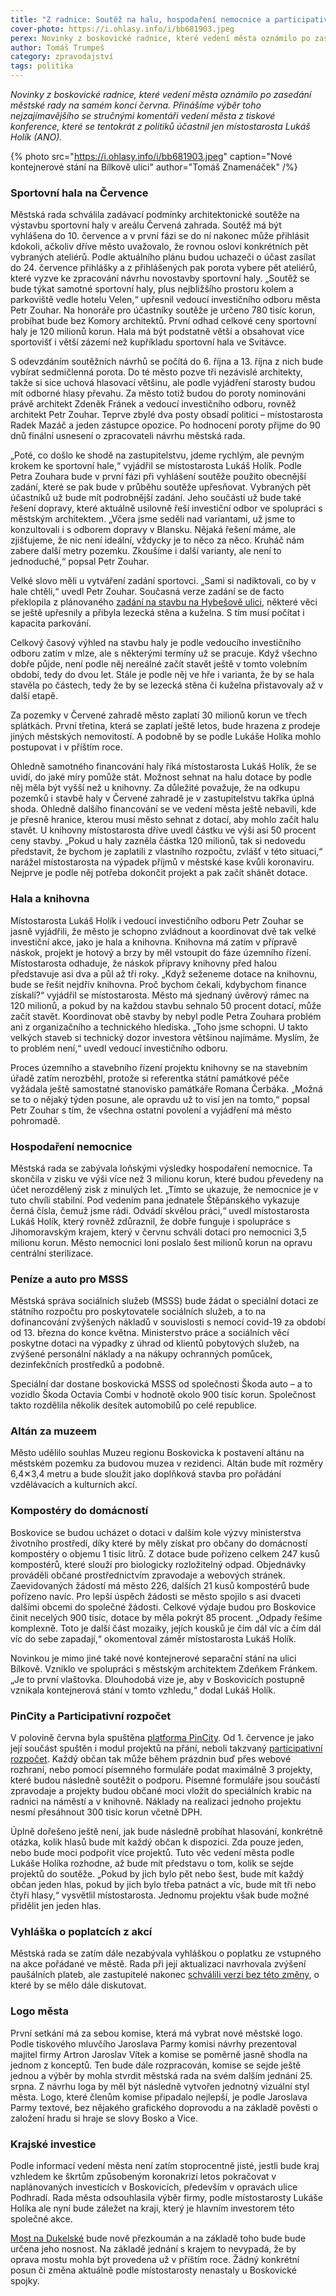 ```yaml
---
title: "Z radnice: Soutěž na halu, hospodaření nemocnice a participativní rozpočet"
cover-photo: https://i.ohlasy.info/i/bb681903.jpeg
perex: Novinky z boskovické radnice, které vedení města oznámilo po zasedání městské rady na konci června. Přinášíme výběr toho nejzajímavějšího se stručnými komentáři vedení města.
author: Tomáš Trumpeš
category: zpravodajství
tags: politika
---
```


*Novinky z boskovické radnice, které vedení města oznámilo po zasedání městské rady na samém konci června. Přinášíme výběr toho nejzajímavějšího se stručnými komentáři vedení města z tiskové konference, které se tentokrát z politiků účastnil jen místostarosta Lukáš Holík (ANO).*

{% photo src="https://i.ohlasy.info/i/bb681903.jpeg" caption="Nové kontejnerové stání na Bílkově ulici" author="Tomáš Znamenáček" /%}

### Sportovní hala na Července

Městská rada schválila zadávací podmínky architektonické soutěže na výstavbu sportovní haly v areálu Červená zahrada. Soutěž má být vyhlášena do 10. července a v první fázi se do ní nakonec může přihlásit kdokoli, ačkoliv dříve město uvažovalo, že rovnou osloví konkrétních pět vybraných ateliérů. Podle aktuálního plánu budou uchazeči o účast zasílat do 24. července přihlášky a z přihlášených pak porota vybere pět ateliérů, které vyzve ke zpracování návrhu novostavby sportovní haly. „Soutěž se bude týkat samotné sportovní haly, plus nejbližšího prostoru kolem a parkoviště vedle hotelu Velen,“ upřesnil vedoucí investičního odboru města Petr Zouhar. Na honoráře pro účastníky soutěže je určeno 780 tisíc korun, probíhat bude bez Komory architektů. První odhad celkové ceny sportovní haly je 120 milionů korun. Hala má být podstatně větší a obsahovat více sportovišť i větší zázemí než kupříkladu sportovní hala ve Svitávce.

S odevzdáním soutěžních návrhů se počítá do 6. října a 13. října z nich bude vybírat sedmičlenná porota. Do té město pozve tři nezávislé architekty, takže si sice uchová hlasovací většinu, ale podle vyjádření starosty budou mít odborné hlasy převahu. Za město totiž budou do poroty nominováni právě architekt Zdeněk Fránek a vedoucí investičního odboru, rovněž architekt Petr Zouhar. Teprve zbylé dva posty obsadí politici – místostarosta Radek Mazáč a jeden zástupce opozice. Po hodnocení poroty přijme do 90 dnů finální usnesení o zpracovateli návrhu městská rada.

„Poté, co došlo ke shodě na zastupitelstvu, jdeme rychlým, ale pevným krokem ke sportovní hale,“ vyjádřil se místostarosta Lukáš Holík. Podle Petra Zouhara bude v první fázi při vyhlášení soutěže použito obecnější zadání, které se pak bude v průběhu soutěže upřesňovat. Vybraných pět účastníků už bude mít podrobnější zadání. Jeho součástí už bude také řešení dopravy, které aktuálně usilovně řeší investiční odbor ve spolupráci s městským architektem. „Včera jsme seděli nad variantami, už jsme to konzultovali i s odborem dopravy v Blansku. Nějaká řešení máme, ale zjišťujeme, že nic není ideální, vždycky je to něco za něco. Kruháč nám zabere další metry pozemku. Zkoušíme i další varianty, ale není to jednoduché,“ popsal Petr Zouhar.

Velké slovo měli u vytváření zadání sportovci. „Sami si nadiktovali, co by v hale chtěli,“ uvedl Petr Zouhar. Současná verze zadání se de facto překlopila z plánovaného [zadání na stavbu na Hybešově ulici](https://forum.ohlasy.info/t/zadani-na-sportovni-halu/233), některé věci se ještě upřesnily a přibyla lezecká stěna a kuželna. S tím musí počítat i kapacita parkování.

Celkový časový výhled na stavbu haly je podle vedoucího investičního odboru zatím v mlze, ale s některými termíny už se pracuje. Když všechno dobře půjde, není podle něj nereálné začít stavět ještě v tomto volebním období, tedy do dvou let. Stále je podle něj ve hře i varianta, že by se hala stavěla po částech, tedy že by se lezecká stěna či kuželna přistavovaly až v další etapě.

Za pozemky v Červené zahradě město zaplatí 30 milionů korun ve třech splátkách. První třetina, která se zaplatí ještě letos, bude hrazena z prodeje jiných městských nemovitostí. A podobně by se podle Lukáše Holíka mohlo postupovat i v příštím roce.

Ohledně samotného financování haly říká místostarosta Lukáš Holík, že se uvidí, do jaké míry pomůže stát. Možnost sehnat na halu dotace by podle něj měla být vyšší než u knihovny. Za důležité považuje, že na odkupu pozemků i stavbě haly v Červené zahradě je v zastupitelstvu takřka úplná shoda. Ohledně dalšího financování se ve vedení města ještě nebavili, kde je přesně hranice, kterou musí město sehnat z dotací, aby mohlo začít halu stavět. U knihovny místostarosta dříve uvedl částku ve výši asi 50 procent ceny stavby. „Pokud u haly zazněla částka 120 milionů, tak si nedovedu představit, že bychom je zaplatili z vlastního rozpočtu, zvlášť v této situaci,“ narážel místostarosta na výpadek příjmů v městské kase kvůli koronaviru. Nejprve je podle něj potřeba dokončit projekt a pak začít shánět dotace.

### Hala a knihovna

Místostarosta Lukáš Holík i vedoucí investičního odboru Petr Zouhar se jasně vyjádřili, že město je schopno zvládnout a koordinovat dvě tak velké investiční akce, jako je hala a knihovna. Knihovna má zatím v přípravě náskok, projekt je hotový a brzy by měl vstoupit do fáze územního řízení. Místostarosta odhaduje, že náskok přípravy knihovny před halou představuje asi dva a půl až tři roky. „Když seženeme dotace na knihovnu, bude se řešit nejdřív knihovna. Proč bychom čekali, kdybychom finance získali?“ vyjádřil se místostarosta. Město má sjednaný úvěrový rámec na 120 milionů, a pokud by na každou stavbu sehnalo 50 procent dotací, může začít stavět. Koordinovat obě stavby by nebyl podle Petra Zouhara problém ani z organizačního a technického hlediska. „Toho jsme schopni. U takto velkých staveb si technický dozor investora většinou najímáme. Myslím, že to problém není,“ uvedl vedoucí investičního odboru.

Proces územního a stavebního řízení projektu knihovny se na stavebním úřadě zatím nerozběhl, protože si referentka státní památkové péče vyžádala ještě samostatné stanovisko památkáře Romana Čerbáka. „Možná se to o nějaký týden posune, ale opravdu už to visí jen na tomto,“ popsal Petr Zouhar s tím, že všechna ostatní povolení a vyjádření má město pohromadě.

### Hospodaření nemocnice

Městská rada se zabývala loňskými výsledky hospodaření nemocnice. Ta skončila v zisku ve výši více než 3 milionu korun, které budou převedeny na účet nerozdělený zisk z minulých let. „Tímto se ukazuje, že nemocnice je v tuto chvíli stabilní. Pod vedením pana jednatele Štěpánského vykazuje černá čísla, čemuž jsme rádi. Odvádí skvělou práci,“ uvedl místostarosta Lukáš Holík, který rovněž zdůraznil, že dobře funguje i spolupráce s Jihomoravským krajem, který v červnu schváli dotaci pro nemocnici 3,5 milionu korun. Město nemocnici loni poslalo šest milionů korun na opravu centrální sterilizace.

### Peníze a auto pro MSSS

Městská správa sociálních služeb (MSSS) bude žádat o speciální dotaci ze státního rozpočtu pro poskytovatele sociálních služeb, a to na dofinancování zvýšených nákladů v souvislosti s nemocí covid-19 za období od 13. března do konce května. Ministerstvo práce a sociálních věcí poskytne dotaci na výpadky z úhrad od klientů pobytových služeb, na zvýšené personální náklady a na nákupy ochranných pomůcek, dezinfekčních prostředků a podobně.

Speciální dar dostane boskovická MSSS od společnosti Škoda auto – a to vozidlo Škoda Octavia Combi v hodnotě okolo 900 tisíc korun. Společnost takto rozdělila několik desítek automobilů po celé republice.

### Altán za muzeem

Město udělilo souhlas Muzeu regionu Boskovicka k postavení altánu na městském pozemku za budovou muzea v rezidenci. Altán bude mít rozměry 6,4✕3,4 metru a bude sloužit jako doplňková stavba pro pořádání vzdělávacích a kulturních akcí.

### Kompostéry do domácností

Boskovice se budou ucházet o dotaci v dalším kole výzvy ministerstva životního prostředí, díky které by měly získat pro občany do domácností kompostéry o objemu 1 tisíc litrů. Z dotace bude pořízeno celkem 247 kusů kompostérů, které slouží pro biologicky rozložitelný odpad. Objednávky prováděli občané prostřednictvím zpravodaje a webových stránek. Zaevidovaných žádostí má město 226, dalších 21 kusů kompostérů bude pořízeno navíc. Pro lepší úspěch žádosti se město spojilo s asi dvaceti dalšími obcemi do společné žádosti. Celkové výdaje budou pro Boskovice činit necelých 900 tisíc, dotace by měla pokrýt 85 procent. „Odpady řešíme komplexně. Toto je další část mozaiky, jejích kousků je čím dál víc a čím dál víc do sebe zapadají,“ okomentoval záměr místostarosta Lukáš Holík.

Novinkou je mimo jiné také nové kontejnerové separační stání na ulici Bílkově. Vzniklo ve spolupráci s městským architektem Zdeňkem Fránkem. „Je to první vlaštovka. Dlouhodobá vize je, aby v Boskovicích postupně vznikala kontejnerová stání v tomto vzhledu,“ dodal Lukáš Holík.

### PinCity a Participativní rozpočet

V polovině června byla spuštěna [platforma PinCity](https://boskovice.pincity.cz). Od 1. července je jako její součást spuštěn i modul projektů na přání, neboli takzvaný [participativní rozpočet](https://boskovice.pincity.cz/participativni-rozpocet/2020). Každý občan tak může během prázdnin buď přes webové rozhraní, nebo pomocí písemného formuláře podat maximálně 3 projekty, které budou následně soutěžit o podporu. Písemné formuláře jsou součástí zpravodaje a projekty budou občané moci vložit do speciálních krabic na radnici na náměstí a v knihovně. Náklady na realizaci jednoho projektu nesmí přesáhnout 300 tisíc korun včetně DPH.

Úplně dořešeno ještě není, jak bude následně probíhat hlasování, konkrétně otázka, kolik hlasů bude mít každý občan k dispozici. Zda pouze jeden, nebo bude moci podpořit více projektů. Tuto věc vedení města podle Lukáše Holíka rozhodne, až bude mít představu o tom, kolik se sejde projektů do soutěže. „Pokud by jich bylo pět nebo šest, bude mít každý občan jeden hlas, pokud by jich bylo třeba patnáct a víc, bude mít tři nebo čtyři hlasy,“ vysvětlil místostarosta. Jednomu projektu však bude možné přidělit jen jeden hlas.

### Vyhláška o poplatcích z akcí

Městská rada se zatím dále nezabývala vyhláškou o poplatku ze vstupného na akce pořádané ve městě. Rada při její aktualizaci navrhovala zvýšení paušálních plateb, ale zastupitelé nakonec [schválili verzi bez této změny](https://ohlasy.info/clanky/2020/06/zastupitelstvo.html), o které by se mělo dále diskutovat.

### Logo města

První setkání má za sebou komise, která má vybrat nové městské logo. Podle tiskového mluvčího Jaroslava Parmy komisi návrhy prezentoval majitel firmy Artron Jaroslav Vítek a komise se poměrně jasně shodla na jednom z konceptů. Ten bude dále rozpracován, komise se sejde ještě jednou a výběr by mohla stvrdit městská rada na svém dalším jednání 25. srpna. Z návrhu loga by měl být následně vytvořen jednotný vizuální styl města. Logo, které členům komise připadalo nejlepší, je podle Jaroslava Parmy textové, bez nějakého grafického doprovodu a na základě pověsti o založení hradu si hraje se slovy Bosko a Vice. 

### Krajské investice

Podle informací vedení města není zatím stoprocentně jisté, jestli bude kraj vzhledem ke škrtům způsobeným koronakrizí letos pokračovat v naplánovaných investicích v Boskovicích, především v opravách ulice Podhradí. Rada města odsouhlasila výběr firmy, podle místostarosty Lukáše Holíka ale nyní bude záležet na kraji, který je hlavním investorem této společné akce.

[Most na Dukelské](https://ohlasy.info/clanky/2020/01/most-dukelska.html) bude nově přezkoumán a na základě toho bude bude určena jeho nosnost. Na základě jednání s krajem to nevypadá, že by oprava mostu mohla být provedena už v příštím roce. Žádný konkrétní posun či změna aktuálně podle místostarosty nenastaly u Boskovické spojky.
